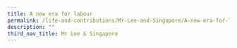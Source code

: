 ```yaml
---
title: A new era for labour
permalink: /life-and-contributions/Mr-Lee-and-Singapore/A-new-era-for-labour
description: ""
third_nav_title: Mr Lee & Singapore
---
```

